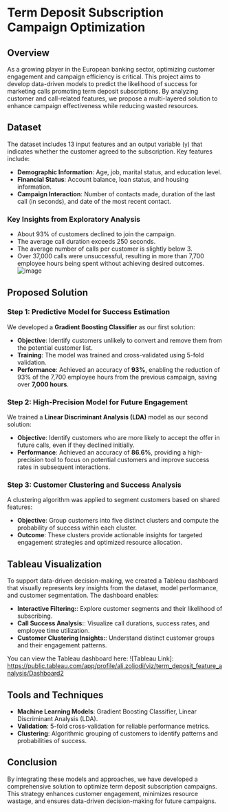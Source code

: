 # Term Deposit Subscription Campaign Optimization

## Overview

As a growing player in the European banking sector, optimizing customer engagement and campaign efficiency is critical. This project aims to develop data-driven models to predict the likelihood of success for marketing calls promoting term deposit subscriptions. By analyzing customer and call-related features, we propose a multi-layered solution to enhance campaign effectiveness while reducing wasted resources.

## Dataset

The dataset includes 13 input features and an output variable (`y`) that indicates whether the customer agreed to the subscription. Key features include:

- **Demographic Information**: Age, job, marital status, and education level.
- **Financial Status**: Account balance, loan status, and housing information.
- **Campaign Interaction**: Number of contacts made, duration of the last call (in seconds), and date of the most recent contact.

### Key Insights from Exploratory Analysis
- About 93% of customers declined to join the campaign.
- The average call duration exceeds 250 seconds.
- The average number of calls per customer is slightly below 3.
- Over 37,000 calls were unsuccessful, resulting in more than 7,700 employee hours being spent without achieving desired outcomes.
![image](https://github.com/user-attachments/assets/f1131f51-b0b5-4ae8-afc9-916327d66158)

## Proposed Solution

### Step 1: Predictive Model for Success Estimation
We developed a **Gradient Boosting Classifier** as our first solution:
- **Objective**: Identify customers unlikely to convert and remove them from the potential customer list.
- **Training**: The model was trained and cross-validated using 5-fold validation.
- **Performance**: Achieved an accuracy of **93%**, enabling the reduction of 93% of the 7,700 employee hours from the previous campaign, saving over **7,000 hours**.

### Step 2: High-Precision Model for Future Engagement
We trained a **Linear Discriminant Analysis (LDA)** model as our second solution:
- **Objective**: Identify customers who are more likely to accept the offer in future calls, even if they declined initially.
- **Performance**: Achieved an accuracy of **86.6%**, providing a high-precision tool to focus on potential customers and improve success rates in subsequent interactions.

### Step 3: Customer Clustering and Success Analysis
A clustering algorithm was applied to segment customers based on shared features:
- **Objective**: Group customers into five distinct clusters and compute the probability of success within each cluster.
- **Outcome**: These clusters provide actionable insights for targeted engagement strategies and optimized resource allocation.

## Tableau Visualization
To support data-driven decision-making, we created a Tableau dashboard that visually represents key insights from the dataset, model performance, and customer segmentation. The dashboard enables:
- **Interactive Filtering:**: Explore customer segments and their likelihood of subscribing.
- **Call Success Analysis:**: Visualize call durations, success rates, and employee time utilization.
- **Customer Clustering Insights:**: Understand distinct customer groups and their engagement patterns.

You can view the Tableau dashboard here: ![Tableau Link]: https://public.tableau.com/app/profile/ali.zoljodi/viz/term_deposit_feature_analysis/Dashboard2


## Tools and Techniques
- **Machine Learning Models**: Gradient Boosting Classifier, Linear Discriminant Analysis (LDA).
- **Validation**: 5-fold cross-validation for reliable performance metrics.
- **Clustering**: Algorithmic grouping of customers to identify patterns and probabilities of success.

## Conclusion

By integrating these models and approaches, we have developed a comprehensive solution to optimize term deposit subscription campaigns. This strategy enhances customer engagement, minimizes resource wastage, and ensures data-driven decision-making for future campaigns.

